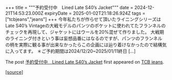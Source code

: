 +++
title = """予約受付中　Lined Late S40’s Jacket"""
date = 2024-12-21T14:53:23.000Z
expiryDate = 2025-01-02T21:18:26.924Z
tags = ["tcbjeans","jeans"]
+++
今年私たちが作らせて頂いたライニングシリーズはLate S40’s Vintageの大戦モデルのパンツのポケットに使われてたフランネルのチェックを再現して、ジャケットにはウールを20%混ぜて作りました。 大戦期のライニング付きという事は妄想品番にはなるのですが、パンツのフランネルの柄を実際に観る事が出来なかったらこの企画には辿り着けなかったので結構気に入ってます。 ＊ご予約期間は2024/12/20~2025/01/11終日 \[…\]

The post [予約受付中　Lined Late S40’s Jacket](http://tcbjeans.com/2024/12/21/50486) first appeared on [TCB jeans](http://tcbjeans.com).

[[source]](http://tcbjeans.com/2024/12/21/50486)
